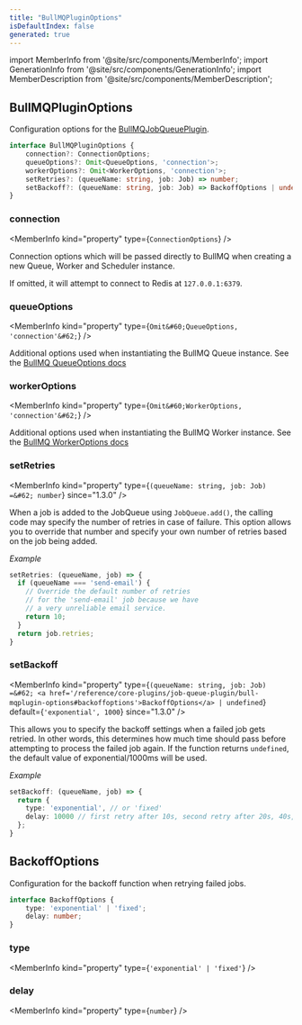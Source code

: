 ```yaml
---
title: "BullMQPluginOptions"
isDefaultIndex: false
generated: true
---
```

<!-- This file was generated from the Vendure source. Do not modify. Instead, re-run the "docs:build" script -->
import MemberInfo from '@site/src/components/MemberInfo';
import GenerationInfo from '@site/src/components/GenerationInfo';
import MemberDescription from '@site/src/components/MemberDescription';


## BullMQPluginOptions

<GenerationInfo sourceFile="packages/job-queue-plugin/src/bullmq/types.ts" sourceLine="14" packageName="@vendure/job-queue-plugin" since="1.2.0" />

Configuration options for the <a href='/reference/core-plugins/job-queue-plugin/bull-mqjob-queue-plugin#bullmqjobqueueplugin'>BullMQJobQueuePlugin</a>.

```ts title="Signature"
interface BullMQPluginOptions {
    connection?: ConnectionOptions;
    queueOptions?: Omit<QueueOptions, 'connection'>;
    workerOptions?: Omit<WorkerOptions, 'connection'>;
    setRetries?: (queueName: string, job: Job) => number;
    setBackoff?: (queueName: string, job: Job) => BackoffOptions | undefined;
}
```

<div className="members-wrapper">

### connection

<MemberInfo kind="property" type={`ConnectionOptions`}   />

Connection options which will be passed directly to BullMQ when
creating a new Queue, Worker and Scheduler instance.

If omitted, it will attempt to connect to Redis at `127.0.0.1:6379`.
### queueOptions

<MemberInfo kind="property" type={`Omit&#60;QueueOptions, 'connection'&#62;`}   />

Additional options used when instantiating the BullMQ
Queue instance.
See the [BullMQ QueueOptions docs](https://github.com/taskforcesh/bullmq/blob/master/docs/gitbook/api/bullmq.queueoptions.md)
### workerOptions

<MemberInfo kind="property" type={`Omit&#60;WorkerOptions, 'connection'&#62;`}   />

Additional options used when instantiating the BullMQ
Worker instance.
See the [BullMQ WorkerOptions docs](https://github.com/taskforcesh/bullmq/blob/master/docs/gitbook/api/bullmq.workeroptions.md)
### setRetries

<MemberInfo kind="property" type={`(queueName: string, job: Job) =&#62; number`}  since="1.3.0"  />

When a job is added to the JobQueue using `JobQueue.add()`, the calling
code may specify the number of retries in case of failure. This option allows
you to override that number and specify your own number of retries based on
the job being added.

*Example*

```ts
setRetries: (queueName, job) => {
  if (queueName === 'send-email') {
    // Override the default number of retries
    // for the 'send-email' job because we have
    // a very unreliable email service.
    return 10;
  }
  return job.retries;
}
 ```
### setBackoff

<MemberInfo kind="property" type={`(queueName: string, job: Job) =&#62; <a href='/reference/core-plugins/job-queue-plugin/bull-mqplugin-options#backoffoptions'>BackoffOptions</a> | undefined`} default={`'exponential', 1000`}  since="1.3.0"  />

This allows you to specify the backoff settings when a failed job gets retried.
In other words, this determines how much time should pass before attempting to
process the failed job again. If the function returns `undefined`, the default
value of exponential/1000ms will be used.

*Example*

```ts
setBackoff: (queueName, job) => {
  return {
    type: 'exponential', // or 'fixed'
    delay: 10000 // first retry after 10s, second retry after 20s, 40s,...
  };
}
```


</div>


## BackoffOptions

<GenerationInfo sourceFile="packages/job-queue-plugin/src/bullmq/types.ts" sourceLine="91" packageName="@vendure/job-queue-plugin" since="1.3.0" />

Configuration for the backoff function when retrying failed jobs.

```ts title="Signature"
interface BackoffOptions {
    type: 'exponential' | 'fixed';
    delay: number;
}
```

<div className="members-wrapper">

### type

<MemberInfo kind="property" type={`'exponential' | 'fixed'`}   />


### delay

<MemberInfo kind="property" type={`number`}   />




</div>
